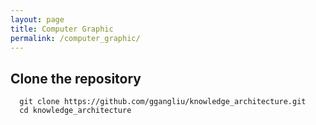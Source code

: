 ```yaml
---
layout: page
title: Computer Graphic
permalink: /computer_graphic/
---
```


## Clone the repository

```#!/bash/sh
  git clone https://github.com/ggangliu/knowledge_architecture.git
  cd knowledge_architecture
```
